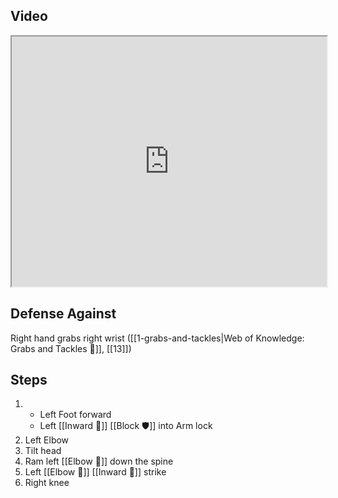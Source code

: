 ## Video

<iframe src="https://www.youtube.com/embed/FFs9y-bd4ks" width="100%" height="400"></iframe>

## Defense Against

Right hand grabs right wrist ([[1-grabs-and-tackles|Web of Knowledge: Grabs and Tackles 🤝]], [[13]])

## Steps

1. - Left Foot forward
    - Left [[Inward 🔽]] [[Block 🛡️]] into Arm lock
2. Left Elbow
3. Tilt head
4. Ram left [[Elbow 💪]] down the spine
5. Left [[Elbow 💪]] [[Inward 🔽]] strike
6. Right knee